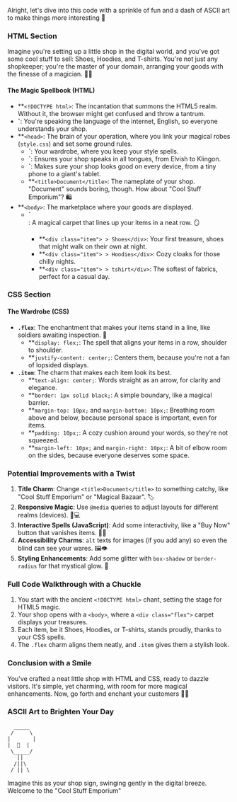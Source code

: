 Alright, let's dive into this code with a sprinkle of fun and a dash of ASCII art to make things more interesting 🚀

### HTML Section

Imagine you're setting up a little shop in the digital world, and you've got some cool stuff to sell: Shoes, Hoodies, and T-shirts. You're not just any shopkeeper; you're the master of your domain, arranging your goods with the finesse of a magician. 🎩✨

#### The Magic Spellbook (HTML)

-   \*\*`<!DOCTYPE html>`: The incantation that summons the HTML5 realm. Without it, the browser might get confused and throw a tantrum.
-   **`<html lang="en">**: You're speaking the language of the internet, English, so everyone understands your shop.
-   \*\*`<head>`: The brain of your operation, where you link your magical robes (`style.css`) and set some ground rules.
    -   **`<link rel="stylesheet" href="style.css">**: Your wardrobe, where you keep your style spells.
    -   **`<meta charset="UTF-8">**: Ensures your shop speaks in all tongues, from Elvish to Klingon.
    -   **`<meta name="viewport" content="width=device-width, initial-scale=1.0">**: Makes sure your shop looks good on every device, from a tiny phone to a giant's tablet.
    -   \*\*`<title>Document</title>`: The nameplate of your shop. "Document" sounds boring, though. How about "Cool Stuff Emporium"? 🛍️
-   \*\*`<body>`: The marketplace where your goods are displayed.
    -   **`<div class="flex">**: A magical carpet that lines up your items in a neat row. 🪞
        -   \*\*`<div class="item"> > Shoes</div>`: Your first treasure, shoes that might walk on their own at night.
        -   \*\*`<div class="item"> > Hoodies</div>`: Cozy cloaks for those chilly nights.
        -   \*\*`<div class="item"> > tshirt</div>`: The softest of fabrics, perfect for a casual day.

### CSS Section

#### The Wardrobe (CSS)

-   **`.flex`**: The enchantment that makes your items stand in a line, like soldiers awaiting inspection. 🕺
    -   \*\*`display: flex;`: The spell that aligns your items in a row, shoulder to shoulder.
    -   \*\*`justify-content: center;`: Centers them, because you're not a fan of lopsided displays.
-   **`.item`**: The charm that makes each item look its best.
    -   \*\*`text-align: center;`: Words straight as an arrow, for clarity and elegance.
    -   \*\*`border: 1px solid black;`: A simple boundary, like a magical barrier.
    -   \*\*`margin-top: 10px;` and `margin-bottom: 10px;`: Breathing room above and below, because personal space is important, even for items.
    -   \*\*`padding: 10px;`: A cozy cushion around your words, so they're not squeezed.
    -   \*\*`margin-left: 10px;` and `margin-right: 10px;`: A bit of elbow room on the sides, because everyone deserves some space.

### Potential Improvements with a Twist

1. **Title Charm**: Change `<title>Document</title>` to something catchy, like "Cool Stuff Emporium" or "Magical Bazaar". 🏷️
2. **Responsive Magic**: Use `@media` queries to adjust layouts for different realms (devices). 📱💻
3. **Interactive Spells (JavaScript)**: Add some interactivity, like a "Buy Now" button that vanishes items. 🛒🔮
4. **Accessibility Charms**: `alt` texts for images (if you add any) so even the blind can see your wares. 🖼️👁️
5. **Styling Enhancements**: Add some glitter with `box-shadow` or `border-radius` for that mystical glow. 🌟

### Full Code Walkthrough with a Chuckle

1. You start with the ancient `<!DOCTYPE html>` chant, setting the stage for HTML5 magic.
2. Your shop opens with a `<body>`, where a `<div class="flex">` carpet displays your treasures.
3. Each item, be it Shoes, Hoodies, or T-shirts, stands proudly, thanks to your CSS spells.
4. The `.flex` charm aligns them neatly, and `.item` gives them a stylish look.

### Conclusion with a Smile

You've crafted a neat little shop with HTML and CSS, ready to dazzle visitors. It's simple, yet charming, with room for more magical enhancements. Now, go forth and enchant your customers 🎉🔮

### ASCII Art to Brighten Your Day

```
  _____
 /     \
|       |
|  🎩  |
 \_____/
   ||
  /||\
 / || \
```

Imagine this as your shop sign, swinging gently in the digital breeze. Welcome to the "Cool Stuff Emporium"
